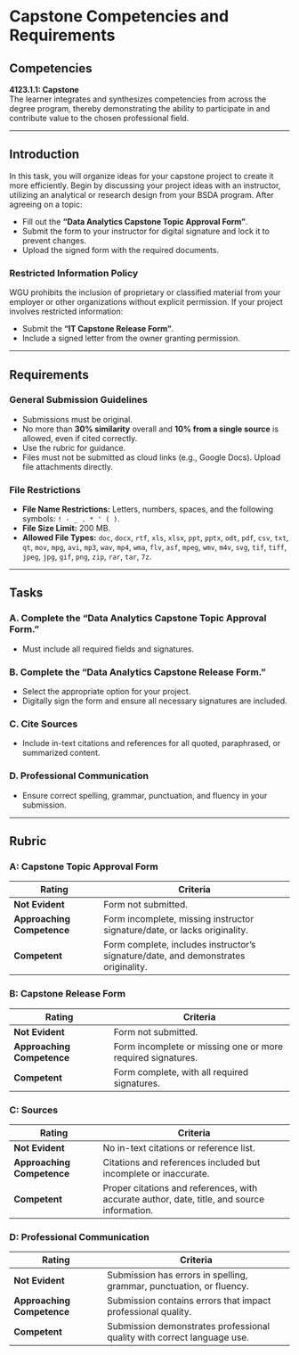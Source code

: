 # Capstone Competencies and Requirements

## Competencies
**4123.1.1: Capstone**  
The learner integrates and synthesizes competencies from across the degree program, thereby demonstrating the ability to participate in and contribute value to the chosen professional field.

---

## Introduction
In this task, you will organize ideas for your capstone project to create it more efficiently. Begin by discussing your project ideas with an instructor, utilizing an analytical or research design from your BSDA program. After agreeing on a topic:
- Fill out the **“Data Analytics Capstone Topic Approval Form”**.
- Submit the form to your instructor for digital signature and lock it to prevent changes.
- Upload the signed form with the required documents.

### Restricted Information Policy
WGU prohibits the inclusion of proprietary or classified material from your employer or other organizations without explicit permission. If your project involves restricted information:
- Submit the **“IT Capstone Release Form”**.
- Include a signed letter from the owner granting permission.

---

## Requirements
### General Submission Guidelines
- Submissions must be original.  
- No more than **30% similarity** overall and **10% from a single source** is allowed, even if cited correctly.  
- Use the rubric for guidance.  
- Files must not be submitted as cloud links (e.g., Google Docs). Upload file attachments directly.

### File Restrictions
- **File Name Restrictions:** Letters, numbers, spaces, and the following symbols: `! - _ . * ' ( )`.  
- **File Size Limit:** 200 MB.  
- **Allowed File Types:** `doc`, `docx`, `rtf`, `xls`, `xlsx`, `ppt`, `pptx`, `odt`, `pdf`, `csv`, `txt`, `qt`, `mov`, `mpg`, `avi`, `mp3`, `wav`, `mp4`, `wma`, `flv`, `asf`, `mpeg`, `wmv`, `m4v`, `svg`, `tif`, `tiff`, `jpeg`, `jpg`, `gif`, `png`, `zip`, `rar`, `tar`, `7z`.

---

## Tasks
### A. Complete the “Data Analytics Capstone Topic Approval Form.”
- Must include all required fields and signatures.

### B. Complete the “Data Analytics Capstone Release Form.”
- Select the appropriate option for your project.
- Digitally sign the form and ensure all necessary signatures are included.

### C. Cite Sources
- Include in-text citations and references for all quoted, paraphrased, or summarized content.

### D. Professional Communication
- Ensure correct spelling, grammar, punctuation, and fluency in your submission.

---

## Rubric

### A: Capstone Topic Approval Form
| **Rating**            | **Criteria**                                                                                  |
|------------------------|----------------------------------------------------------------------------------------------|
| **Not Evident**       | Form not submitted.                                                                          |
| **Approaching Competence** | Form incomplete, missing instructor signature/date, or lacks originality.                |
| **Competent**         | Form complete, includes instructor’s signature/date, and demonstrates originality.           |

### B: Capstone Release Form
| **Rating**            | **Criteria**                                                                                  |
|------------------------|----------------------------------------------------------------------------------------------|
| **Not Evident**       | Form not submitted.                                                                          |
| **Approaching Competence** | Form incomplete or missing one or more required signatures.                              |
| **Competent**         | Form complete, with all required signatures.                                                 |

### C: Sources
| **Rating**            | **Criteria**                                                                                  |
|------------------------|----------------------------------------------------------------------------------------------|
| **Not Evident**       | No in-text citations or reference list.                                                      |
| **Approaching Competence** | Citations and references included but incomplete or inaccurate.                          |
| **Competent**         | Proper citations and references, with accurate author, date, title, and source information.  |

### D: Professional Communication
| **Rating**            | **Criteria**                                                                                  |
|------------------------|----------------------------------------------------------------------------------------------|
| **Not Evident**       | Submission has errors in spelling, grammar, punctuation, or fluency.                         |
| **Approaching Competence** | Submission contains errors that impact professional quality.                              |
| **Competent**         | Submission demonstrates professional quality with correct language use.                       |

